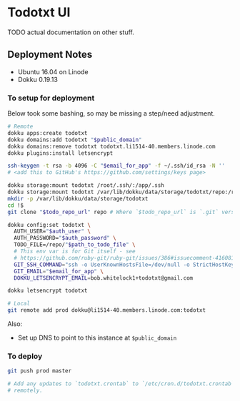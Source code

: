 
# Todotxt UI

TODO actual documentation on other stuff.

## Deployment Notes

- Ubuntu 16.04 on Linode
- Dokku 0.19.13


### To setup for deployment

Below took some bashing, so may be missing a step/need adjustment.

```bash
# Remote
dokku apps:create todotxt
dokku domains:add todotxt "$public_domain"
dokku domains:remove todotxt todotxt.li1514-40.members.linode.com
dokku plugins:install letsencrypt

ssh-keygen -t rsa -b 4096 -C "$email_for_app" -f ~/.ssh/id_rsa -N ''
# <add this to GitHub's https://github.com/settings/keys page>

dokku storage:mount todotxt /root/.ssh/:/app/.ssh
dokku storage:mount todotxt /var/lib/dokku/data/storage/todotxt/repo:/repo
mkdir -p /var/lib/dokku/data/storage/todotxt
cd !$
git clone "$todo_repo_url" repo # Where `$todo_repo_url` is `.git` version of URL.

dokku config:set todotxt \
  AUTH_USER="$auth_user" \
  AUTH_PASSWORD="$auth_password" \
  TODO_FILE=/repo/"$path_to_todo_file" \
  # This env var is for Git itself - see
  # https://github.com/ruby-git/ruby-git/issues/386#issuecomment-416081185.
  GIT_SSH_COMMAND="ssh -o UserKnownHostsFile=/dev/null -o StrictHostKeyChecking=no -i '/app/.ssh/id_rsa'" \
  GIT_EMAIL="$email_for_app" \
  DOKKU_LETSENCRYPT_EMAIL=bob.whitelock1+todotxt@gmail.com

dokku letsencrypt todotxt

# Local
git remote add prod dokku@li1514-40.members.linode.com:todotxt
```

Also:
- Set up DNS to point to this instance at `$public_domain`


### To deploy

```bash
git push prod master

# Add any updates to `todotxt.crontab` to `/etc/cron.d/todotxt.crontab`
# remotely.
```
